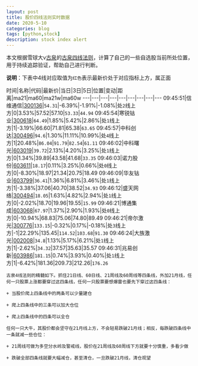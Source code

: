 ```yaml
---
layout: post
title: 股价四线法则实时数据
date: 2020-5-10
categories: blog
tags: [python,stock]
description: stock index alert
---
```



本文根据雪球大v[古泉](https://xueqiu.com/u/7148646888)的[古泉四线法则](https://xueqiu.com/7148646888/130498192)，计算了自己的一些自选股当前所处位置，用于持续追踪验证，帮助自己进行判断。

**说明**：下表中4线对应取值为`红色`表示最新价处于对应指标上方，属正面

时间|名称|代码|最新价|当日|3日|5日|位置|变动|距离|ma21|ma60|ma21w|ma60w
---|---|---|---|---|---|---|---|---
09:45:51|信维通信|[300136](https://xueqiu.com/S/SZ300136)|`54.31`|-6.39%|-1.91%|-1.08%|处`2`线上方|0|3.53%|57.52|57.10|`53.33`|`44.94`
09:45:54|寒锐钴业|[300618](https://xueqiu.com/S/SZ300618)|`64.49`|1.85%|5.42%|2.86%|处`1`线上方|1|-3.19%|66.60|71.81|65.38|`63.65`
09:45:57|中科创达|[300496](https://xueqiu.com/S/SZ300496)|`94.6`|1.30%|11.11%|10.99%|处`4`线上方|1|20.48%|`86.04`|`91.79`|`82.54`|`61.11`
09:46:02|中科曙光|[603019](https://xueqiu.com/S/SH603019)|`39.72`|2.13%|4.20%|3.25%|处`1`线上方|0|1.34%|39.89|43.58|41.68|`33.35`
09:46:03|诺力股份|[603611](https://xueqiu.com/S/SH603611)|`18.17`|0.11%|3.25%|0.66%|处`0`线上方|0|-8.30%|18.97|21.34|20.75|18.49
09:46:09|华友钴业|[603799](https://xueqiu.com/S/SH603799)|`36.41`|1.36%|6.81%|3.46%|处`1`线上方|1|-3.38%|37.06|40.70|38.52|`34.93`
09:46:12|盛天网络|[300494](https://xueqiu.com/S/SZ300494)|`18.05`|1.63%|4.82%|2.94%|处`1`线上方|0|-2.02%|18.70|19.96|19.55|`15.99`
09:46:21|博通集成|[603068](https://xueqiu.com/S/SH603068)|`67.97`|1.37%|2.90%|1.93%|处`0`线上方|0|-10.94%|68.83|75.06|74.80|89.49
09:46:21|帝尔激光|[300776](https://xueqiu.com/S/SZ300776)|`133.15`|-0.32%|0.17%|-0.18%|处`3`线上方|-1|22.29%|135.45|`114.52`|`103.68`|`91.30`
09:46:24|大族激光|[002008](https://xueqiu.com/S/SZ002008)|`34.8`|1.13%|5.17%|6.21%|处`1`线上方|1|-2.62%|`34.32`|37.57|35.63|35.57
09:46:31|兆易创新|[603986](https://xueqiu.com/S/SH603986)|`181.15`|0.74%|3.93%|0.40%|处`1`线上方|1|-6.42%|181.36|209.73|212.26|`176.26`

```
古泉4线法则的精髓如下。抓住21日线、60日线、21周线及60周线等四条线，外加21月线，任何一只股票上涨都要穿过这四条线，任何一只股票要想爆雷也要先下穿过这四条线：

+ 当股价爬上四条线中的两条可以少量建仓

+ 爬上四条线中的三条可以加大仓位

+ 爬上四条线中的四条可以全仓

任何一只大牛，其股价都会坚守在21月线上方，不会轻易跌破21月线；相反，每跌破四条线中一条就减一些仓位：

+ 21周线可做为多空分水岭及警戒线，股价在21周线及60周线下方就要十分慎重，多看少做

+ 跌破全部四条线就要大幅减仓，甚至清仓，一旦跌破21月线，清仓观望
```